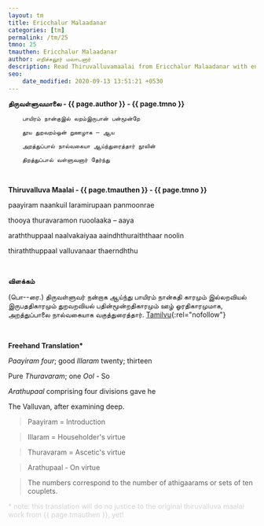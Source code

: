 ```yaml
---
layout: tm
title: Ericchalur Malaadanar
categories: [tm]
permalink: /tm/25
tmno: 25
tmauthen: Ericchalur Malaadanar
author: எறிச்சலூர் மலாடனார்
description: Read Thiruvalluvamaalai from Ericchalur Malaadanar with english translation
seo:
    date_modified: 2020-09-13 13:51:21 +0530
---
```


**திருவள்ளுவமாலை - {{ page.author }} - {{ page.tmno }}**
	
        பாயிரம் நான்குஇல் லறம்இருபான் பன்மூன்றே

        தூய துறவறம்ஒன் றுஊழாக – ஆய

        அறத்துப்பால் நால்வகையா ஆய்ந்துரைத்தார் நூலின்

        திறத்துப்பால் வள்ளுவனார் தேர்ந்து

<br>

**Thiruvalluva Maalai - {{ page.tmauthen }} - {{ page.tmno }}**

paayiram naankuil laramirupaan panmoonrae

thooya thuravaramon ruoolaaka – aaya

araththuppaal naalvakaiyaa aaindhthuraiththaar noolin

thiraththuppaal valluvanaar thaerndhthu

<br>

**விளக்கம்**

 (பொ--ரை.) திருவள்ளுவர் நன்றாக ஆய்ந்து பாயிரம் நான்கதி காரமும் இல்லறவியல் இருபததிகாரமும் துறவறவியல் பதின்மூன்றதிகாரமும் ஊழ் ஓரதிகாரமுமாக, அறத்துப்பாலை நால்வகையாக வகுத்துரைத்தார்.
[Tamilvu](http://www.tamilvu.org/library/l2100/html/l2100vur.htm){:rel="nofollow"}

<br>

**Freehand Translation\***

*Paayiram four*; good *Illaram* twenty; thirteen

Pure *Thuravaram*; one *Ool* - So 

*Arathupaal* comprising four divisions gave he

The Valluvan, after examining deep. 

> Paayiram = Introduction

> Illaram = Householder's virtue

> Thuravaram = Ascetic's virtue

> Arathupaal - On virtue

> The numbers correspond to the number of athigaarams or sets of ten couplets.

<p style="color: lightgrey;">* note: this translation will do no justice to the original thiruvalluva maalai work from {{ page.tmauthen }}, yet!</p>

<br>


